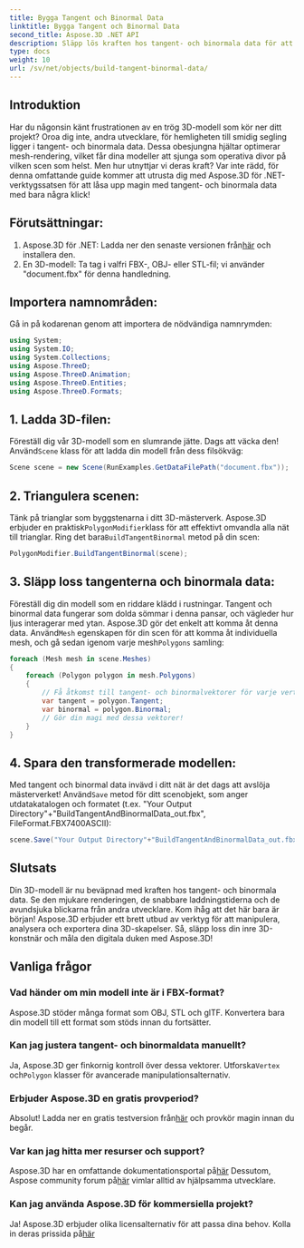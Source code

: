 ```yaml
---
title: Bygga Tangent och Binormal Data
linktitle: Bygga Tangent och Binormal Data
second_title: Aspose.3D .NET API
description: Släpp lös kraften hos tangent- och binormala data för att optimera dina 3D-modeller för smidigare rendering, snabbare laddningstider och högre prestanda.
type: docs
weight: 10
url: /sv/net/objects/build-tangent-binormal-data/
---
```

## Introduktion
Har du någonsin känt frustrationen av en trög 3D-modell som kör ner ditt projekt? Oroa dig inte, andra utvecklare, för hemligheten till smidig segling ligger i tangent- och binormala data. Dessa obesjungna hjältar optimerar mesh-rendering, vilket får dina modeller att sjunga som operativa divor på vilken scen som helst. Men hur utnyttjar vi deras kraft? Var inte rädd, för denna omfattande guide kommer att utrusta dig med Aspose.3D för .NET-verktygssatsen för att låsa upp magin med tangent- och binormala data med bara några klick!

## Förutsättningar:

1.  Aspose.3D för .NET: Ladda ner den senaste versionen från[här](https://releases.aspose.com/3d/net/) och installera den.
2. En 3D-modell: Ta tag i valfri FBX-, OBJ- eller STL-fil; vi använder "document.fbx" för denna handledning.

## Importera namnområden:

Gå in på kodarenan genom att importera de nödvändiga namnrymden:

```C#
using System;
using System.IO;
using System.Collections;
using Aspose.ThreeD;
using Aspose.ThreeD.Animation;
using Aspose.ThreeD.Entities;
using Aspose.ThreeD.Formats;
```

## 1. Ladda 3D-filen:

 Föreställ dig vår 3D-modell som en slumrande jätte. Dags att väcka den! Använd`Scene` klass för att ladda din modell från dess filsökväg:

```C#
Scene scene = new Scene(RunExamples.GetDataFilePath("document.fbx"));
```

## 2. Triangulera scenen:

 Tänk på trianglar som byggstenarna i ditt 3D-mästerverk. Aspose.3D erbjuder en praktisk`PolygonModifier`klass för att effektivt omvandla alla nät till trianglar. Ring det bara`BuildTangentBinormal` metod på din scen:

```C#
PolygonModifier.BuildTangentBinormal(scene);
```

## 3. Släpp loss tangenterna och binormala data:

 Föreställ dig din modell som en riddare klädd i rustningar. Tangent och binormal data fungerar som dolda sömmar i denna pansar, och vägleder hur ljus interagerar med ytan. Aspose.3D gör det enkelt att komma åt denna data. Använd`Mesh` egenskapen för din scen för att komma åt individuella mesh, och gå sedan igenom varje mesh`Polygons` samling:

```C#
foreach (Mesh mesh in scene.Meshes)
{
    foreach (Polygon polygon in mesh.Polygons)
    {
        // Få åtkomst till tangent- och binormalvektorer för varje vertex
        var tangent = polygon.Tangent;
        var binormal = polygon.Binormal;
        // Gör din magi med dessa vektorer!
    }
}
```

## 4. Spara den transformerade modellen:

 Med tangent och binormal data invävd i ditt nät är det dags att avslöja mästerverket! Använd`Save` metod för ditt scenobjekt, som anger utdatakatalogen och formatet (t.ex. "Your Output Directory"+"BuildTangentAndBinormalData_out.fbx", FileFormat.FBX7400ASCII):

```C#
scene.Save("Your Output Directory"+"BuildTangentAndBinormalData_out.fbx", FileFormat.FBX7400ASCII);
```

## Slutsats
Din 3D-modell är nu beväpnad med kraften hos tangent- och binormala data. Se den mjukare renderingen, de snabbare laddningstiderna och de avundsjuka blickarna från andra utvecklare. Kom ihåg att det här bara är början! Aspose.3D erbjuder ett brett utbud av verktyg för att manipulera, analysera och exportera dina 3D-skapelser. Så, släpp loss din inre 3D-konstnär och måla den digitala duken med Aspose.3D!

## Vanliga frågor

### Vad händer om min modell inte är i FBX-format? 
Aspose.3D stöder många format som OBJ, STL och glTF. Konvertera bara din modell till ett format som stöds innan du fortsätter.
### Kan jag justera tangent- och binormaldata manuellt? 
 Ja, Aspose.3D ger finkornig kontroll över dessa vektorer. Utforska`Vertex` och`Polygon` klasser för avancerade manipulationsalternativ.
### Erbjuder Aspose.3D en gratis provperiod? 
 Absolut! Ladda ner en gratis testversion från[här](https://releases.aspose.com/3d/net/) och provkör magin innan du begår.
### Var kan jag hitta mer resurser och support? 
 Aspose.3D har en omfattande dokumentationsportal på[här](https://docs.aspose.com/3d/net/) Dessutom, Aspose community forum på[här](https://forum.aspose.com/) vimlar alltid av hjälpsamma utvecklare.
### Kan jag använda Aspose.3D för kommersiella projekt? 
 Ja! Aspose.3D erbjuder olika licensalternativ för att passa dina behov. Kolla in deras prissida på[här](https://purchase.aspose.com/buy)